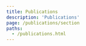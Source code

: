 ```yaml
---
title: Publications
description: 'Publications'
page: /publications/section
paths:
  - /publications.html
---
```

